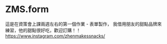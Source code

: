 # ZMS.form
這是在資策會上課兩週左右的第一個作業 - 表單製作，
我借用朋友的甜點品牌來練習，他的甜點很好吃，歡迎訂購！！
https://www.instagram.com/zhenmakessnacks/
